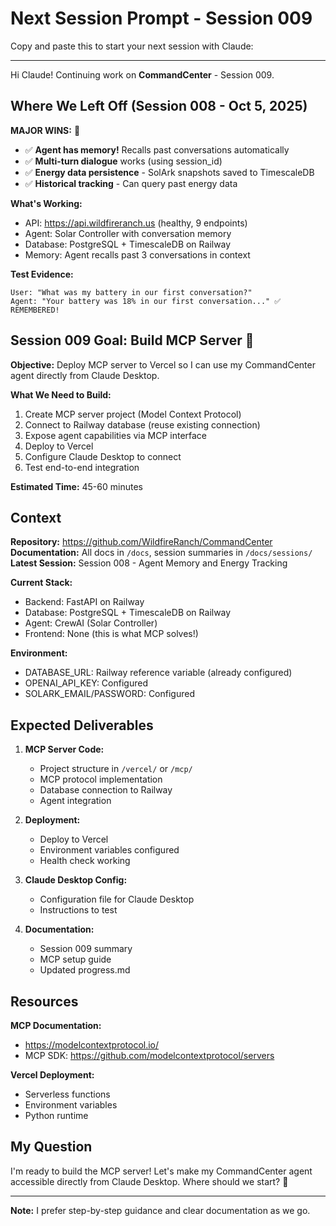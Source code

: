 # Next Session Prompt - Session 009

Copy and paste this to start your next session with Claude:

---

Hi Claude! Continuing work on **CommandCenter** - Session 009.

## Where We Left Off (Session 008 - Oct 5, 2025)

**MAJOR WINS:** 🎉
- ✅ **Agent has memory!** Recalls past conversations automatically
- ✅ **Multi-turn dialogue** works (using session_id)
- ✅ **Energy data persistence** - SolArk snapshots saved to TimescaleDB
- ✅ **Historical tracking** - Can query past energy data

**What's Working:**
- API: https://api.wildfireranch.us (healthy, 9 endpoints)
- Agent: Solar Controller with conversation memory
- Database: PostgreSQL + TimescaleDB on Railway
- Memory: Agent recalls past 3 conversations in context

**Test Evidence:**
```
User: "What was my battery in our first conversation?"
Agent: "Your battery was 18% in our first conversation..." ✅ REMEMBERED!
```

## Session 009 Goal: Build MCP Server 🚀

**Objective:** Deploy MCP server to Vercel so I can use my CommandCenter agent directly from Claude Desktop.

**What We Need to Build:**
1. Create MCP server project (Model Context Protocol)
2. Connect to Railway database (reuse existing connection)
3. Expose agent capabilities via MCP interface
4. Deploy to Vercel
5. Configure Claude Desktop to connect
6. Test end-to-end integration

**Estimated Time:** 45-60 minutes

## Context

**Repository:** https://github.com/WildfireRanch/CommandCenter
**Documentation:** All docs in `/docs`, session summaries in `/docs/sessions/`
**Latest Session:** Session 008 - Agent Memory and Energy Tracking

**Current Stack:**
- Backend: FastAPI on Railway
- Database: PostgreSQL + TimescaleDB on Railway
- Agent: CrewAI (Solar Controller)
- Frontend: None (this is what MCP solves!)

**Environment:**
- DATABASE_URL: Railway reference variable (already configured)
- OPENAI_API_KEY: Configured
- SOLARK_EMAIL/PASSWORD: Configured

## Expected Deliverables

1. **MCP Server Code:**
   - Project structure in `/vercel/` or `/mcp/`
   - MCP protocol implementation
   - Database connection to Railway
   - Agent integration

2. **Deployment:**
   - Deploy to Vercel
   - Environment variables configured
   - Health check working

3. **Claude Desktop Config:**
   - Configuration file for Claude Desktop
   - Instructions to test

4. **Documentation:**
   - Session 009 summary
   - MCP setup guide
   - Updated progress.md

## Resources

**MCP Documentation:**
- https://modelcontextprotocol.io/
- MCP SDK: https://github.com/modelcontextprotocol/servers

**Vercel Deployment:**
- Serverless functions
- Environment variables
- Python runtime

## My Question

I'm ready to build the MCP server! Let's make my CommandCenter agent accessible directly from Claude Desktop. Where should we start? 🚀

---

**Note:** I prefer step-by-step guidance and clear documentation as we go.
